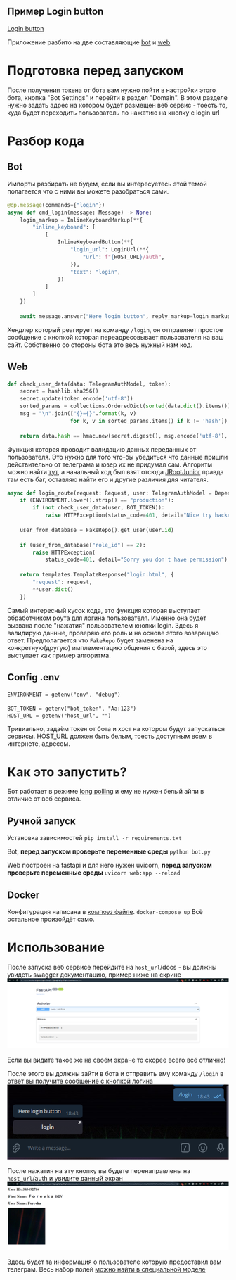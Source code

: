 ## Пример Login button

[Login button](https://core.telegram.org/bots/api#loginurl)

Приложение разбито на две составляющие [bot](https://github.com/Forevka/Aiogram.Login.Example/blob/main/bot.py) и [web](https://github.com/Forevka/Aiogram.Login.Example/blob/main/web.py)

# Подготовка перед запуском

После получения токена от бота вам нужно пойти в настройки этого бота, кнопка "Bot Settings" и перейти в раздел "Domain". В этом разделе нужно задать адрес на котором будет размещен веб сервис - тоесть то, куда будет переходить пользователь по нажатию на кнопку с login url

# Разбор кода

## Bot

Импорты разбирать не будем, если вы интересуетесь этой темой полагается что с ними вы можете разобраться сами.

```python
@dp.message(commands={"login"})
async def cmd_login(message: Message) -> None:
    login_markup = InlineKeyboardMarkup(**{
        "inline_keyboard": [
            [
                InlineKeyboardButton(**{
                    "login_url": LoginUrl(**{
                        "url": f"{HOST_URL}/auth",
                    }),
                    "text": "login",
                })
            ]
        ]
    })

    await message.answer("Here login button", reply_markup=login_markup)
```

Хендлер который реагирует на команду `/login`, он отправляет простое сообщение с кнопкой которая переадресовывает пользователя на ваш сайт.
Собственно со стороны бота это весь нужный нам код.

## Web

```python
def check_user_data(data: TelegramAuthModel, token):
    secret = hashlib.sha256()
    secret.update(token.encode('utf-8'))
    sorted_params = collections.OrderedDict(sorted(data.dict().items()))
    msg = "\n".join(["{}={}".format(k, v)
                    for k, v in sorted_params.items() if k != 'hash'])

    return data.hash == hmac.new(secret.digest(), msg.encode('utf-8'), digestmod=hashlib.sha256).hexdigest()

```
Функция которая проводит валидацию данных переданных от пользователя. Это нужно для того что-бы убедиться что данные пришли действительно от телеграма и юзер их не придумал сам. Алгоритм можно найти [тут](https://core.telegram.org/widgets/login#checking-authorization), а начальный код был взят отсюда [JRootJunior](https://gist.github.com/JrooTJunior/887791de7273c9df5277d2b1ecadc839) правда там есть баг, оставляю найти его и другие различия для читателя.

```python
async def login_route(request: Request, user: TelegramAuthModel = Depends()) -> Response:
    if (ENVIRONMENT.lower().strip() == "production"):
        if (not check_user_data(user, BOT_TOKEN)):
            raise HTTPException(status_code=401, detail="Nice try hacker :D")

    user_from_database = FakeRepo().get_user(user.id)

    if (user_from_database["role_id"] == 2):
        raise HTTPException(
            status_code=401, detail="Sorry you don't have permission")

    return templates.TemplateResponse("login.html", {
        "request": request,
        **user.dict()
    })
```

Самый интересный кусок кода, этo функция которая выступает обработчиком роута для логина пользователя. Именно она будет вызвана после "нажатия" пользователем кнопки login.
Здесь я валидирую данные, проверяю его роль и на основе этого возвращаю ответ.
Предполагается что `FakeRepo` будет заменена на конкретную(другую) имплементацию общения с базой, здесь это выступает как пример алгоритма.

## Config .env
```env
ENVIRONMENT = getenv("env", "debug")

BOT_TOKEN = getenv("bot_token", "Aa:123")
HOST_URL = getenv("host_url", "")
```

Тривиально, задаём токен от бота и хост на котором будут запускаться сервисы.
HOST_URL должен быть белым, тоесть доступным всем в интернете, адресом.

# Как это запустить?

Бот работает в режиме [long polling](https://core.telegram.org/bots/api#getupdates) и ему не нужен белый айпи в отличие от веб сервиса.

## Ручной запуск

Установка зависимостей
`pip install -r requirements.txt`

Bot, **перед запуском проверьте переменные среды**
`python bot.py`

Web построен на fastapi и для него нужен uvicorn, **перед запуском проверьте переменные среды**
`uvicorn web:app --reload`

## Docker

Конфигурация написана в [компоуз файле](https://github.com/Forevka/Aiogram.Login.Example/blob/main/docker-compose.yml).
`docker-compose up`
Всё остальное произойдёт само.

# Использование

После запуска веб сервисе перейдите на `host_url`/docs - вы должны увидеть swagger документацию, пример ниже на скрине 
![swagger](https://github.com/Forevka/Aiogram.Login.Example/blob/main/imgs/swagger-ex.PNG)

Если вы видите такое же на своём экране то скорее всего всё отлично!

После этого вы должны зайти в бота и отправить ему команду `/login` в ответ вы получите сообщение с кнопкой логина
![login-button](https://github.com/Forevka/Aiogram.Login.Example/blob/main/imgs/login-ex.PNG)

После нажатия на эту кнопку вы будете перенаправлены на `host_url`/auth и увидите данный экран
![user](https://github.com/Forevka/Aiogram.Login.Example/blob/main/imgs/user-ex.PNG)

Здесь будет та информация о пользователе которую предоставил вам телеграм. Весь набор полей [можно найти в специальной моделе](https://github.com/Forevka/Aiogram.Login.Example/blob/main/models.py)

